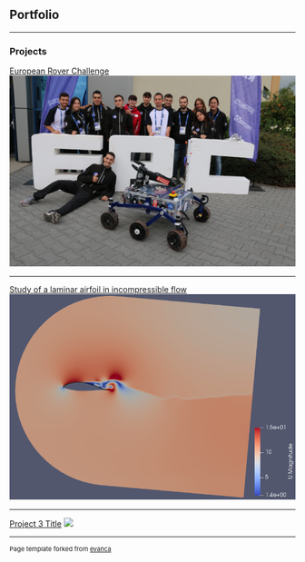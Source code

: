 ## Portfolio

---

### Projects

[European Rover Challenge](/ERC.md)
<img src="images/ERC2022.JPG?raw=true" width=600/>

---
[Study of a laminar airfoil in incompressible flow](/pdf/Campos_Bertrán_Gonzalo_FluidsCFD.pdf)
<img src="images/animation 1.0006.png?raw=true" width=600/>

---
[Project 3 Title](http://example.com/)
<img src="images/dummy_thumbnail.jpg?raw=true" width=600/>

---
<p style="font-size:11px">Page template forked from <a href="https://github.com/evanca/quick-portfolio">evanca</a></p>
<!-- Remove above link if you don't want to attibute -->
